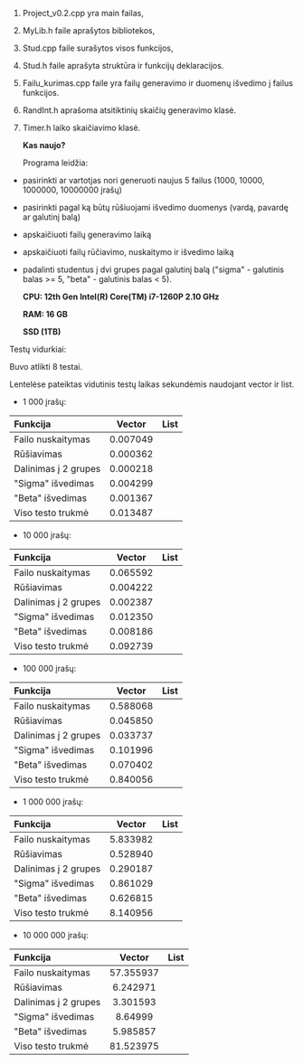 1. Project_v0.2.cpp yra main failas,
2. MyLib.h faile aprašytos bibliotekos,
3. Stud.cpp faile surašytos visos funkcijos,
4. Stud.h faile aprašyta struktūra ir funkcijų deklaracijos.
5. Failu_kurimas.cpp faile yra failų generavimo ir duomenų išvedimo į failus funkcijos.
6. RandInt.h aprašoma atsitiktinių skaičių generavimo klasė.
7. Timer.h laiko skaičiavimo klasė.

   **Kas naujo?**

   Programa leidžia:
* pasirinkti ar vartotjas nori generuoti naujus 5 failus (1000, 10000, 1000000, 10000000 įrašų)
* pasirinkti pagal ką būtų rūšiuojami išvedimo duomenys (vardą, pavardę ar galutinį balą)
* apskaičiuoti failų generavimo laiką
* apskaičiuoti failų rūčiavimo, nuskaitymo ir išvedimo laiką
* padalinti studentus į dvi grupes pagal galutinį balą ("sigma" - galutinis balas >= 5, "beta" - galutinis balas < 5).

  **CPU: 12th Gen Intel(R) Core(TM) i7-1260P   2.10 GHz**
  
  **RAM: 16 GB**
  
  **SSD (1TB)**

Testų vidurkiai:

Buvo atlikti 8 testai.

Lentelėse pateiktas vidutinis testų laikas sekundėmis naudojant vector ir list.

* 1 000 įrašų:
  
| Funkcija   | Vector  | List|
|:-----------|:----------:|:------------:|
| Failo nuskaitymas       |   0.007049 |   |
| Rūšiavimas        |   0.000362   |  |
| Dalinimas į 2 grupes     | 0.000218|  |
| "Sigma" išvedimas |  0.004299  | |
|"Beta" išvedimas | 0.001367 |  |
|Viso testo trukmė| 0.013487|  |


* 10 000 įrašų:
  
| Funkcija   | Vector  | List|
|:-----------|:----------:|:------------:|
| Failo nuskaitymas       |  0.065592  |  |
| Rūšiavimas        |     0.004222 |  |
| Dalinimas į 2 grupes     |0.002387 | |
| "Sigma" išvedimas |    0.012350| |
|"Beta" išvedimas |  0.008186| |
|Viso testo trukmė| 0.092739| |


* 100 000 įrašų:
  
| Funkcija   | Vector  | List|
|:-----------|:----------:|:------------:|
| Failo nuskaitymas       | 0.588068   |   |
| Rūšiavimas        |   0.045850   |   |
| Dalinimas į 2 grupes     | 0.033737|  |
| "Sigma" išvedimas |    0.101996|  |
|"Beta" išvedimas | 0.070402 |  |
|Viso testo trukmė|0.840056 |  |


* 1 000 000 įrašų:
  
 | Funkcija   | Vector  | List|
  |:-----------|:----------:|:------------:|
  | Failo nuskaitymas       |  5.833982  |  |
  | Rūšiavimas        |  0.528940    |   |
  | Dalinimas į 2 grupes     | 0.290187|  |
  | "Sigma" išvedimas |  0.861029  |  |
  |"Beta" išvedimas | 0.626815 |  |
  |Viso testo trukmė| 8.140956|   |


* 10 000 000 įrašų:
  
 | Funkcija   | Vector  | List|
  |:-----------|:----------:|:------------:|
  | Failo nuskaitymas       |   57.355937 |   |
  | Rūšiavimas        |    6.242971  |  |
  | Dalinimas į 2 grupes     |3.301593 |  |
  | "Sigma" išvedimas |  8.64999  |  |
  |"Beta" išvedimas |  5.985857|  |
  |Viso testo trukmė|81.523975 |  |
